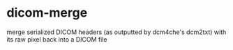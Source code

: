 dicom-merge
===========

merge serialized DICOM headers (as outputted by dcm4che's dcm2txt) with its raw pixel back into a DICOM file
